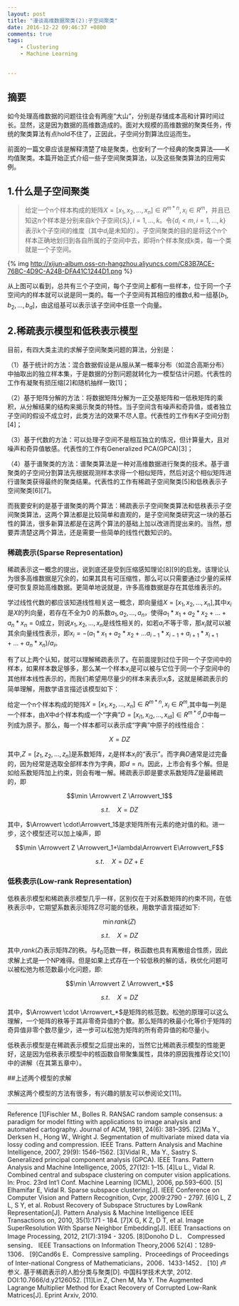 ```yaml
---
layout: post
title: "漫谈高维数据聚类(2):子空间聚类"
date: 2016-12-22 09:46:37 +0800
comments: true
tags:
    - Clustering
    - Machine Learning

    
---
```

## 摘要

如今处理高维数据的问题往往会有两座“大山”，分别是存储成本高和计算时间过长。显然，这是因为数据的高维数造成的。面对大规模的高维数据的聚类任务，传统的聚类算法有点hold不住了，正因此，子空间分割算法应运而生。

前面的一篇文章应该是解释清楚了啥是聚类，也安利了一个经典的聚类算法——K均值聚类。本篇开始正式介绍一些子空间聚类算法，以及这些聚类算法的应用实例。

<!--more-->

## 1.什么是子空间聚类
> 给定一个n个样本构成的矩阵$X=[x_1, x_2, ..., x_n]\in R^{m*n},x_i \in  R^m$，并且已知这n个样本是分别来自k个子空间$\{S_i\},i=1, ..., k$。令$\{d_i<m,i=1,...,k\}$表示k个子空间的维度（其中$d_i$是未知的）。子空间聚类的目的是将这个n个样本正确地划归到各自所属的子空间中去，即将n个样本聚成k类，每一个类就是一个子空间。

{% img http://xijun-album.oss-cn-hangzhou.aliyuncs.com/C83B7ACE-76BC-4D9C-A24B-DFA41C1244D1.png %}

从上图可以看到，总共有三个子空间，每个子空间上都有一些样本，位于同一个子空间内的样本就可以说是同一类的。每一个子空间有其相应的维数d,和一组基$[b_1,b_2,…,b_d]$，由这组基可以表示该子空间中任意一个向量。

## 2.稀疏表示模型和低秩表示模型
目前，有四大类主流的求解子空间聚类问题的算法，分别是：

（1）基于统计的方法：混合数据假设是从服从某一概率分布（如混合高斯分布）中抽取出的独立样本集，于是数据的分割问题就转化为一模型估计问题。代表性的工作有凝聚有损压缩[2]和随机抽样一致[1]；

（2）基于矩阵分解的方法：将数据矩阵分解为一正交基矩阵和一低秩矩阵的乘积，从分解结果的结构来揭示聚类的特性。当子空间含有噪声和奇异值，或者独立子空间的假设不成立时，此类方法的效果不尽人意。代表性的工作有K子空间分割[4]；

（3）基于代数的方法：可以处理子空间不是相互独立的情况，但计算量大，且对噪声和奇异值敏感。代表性的工作有Generalized PCA(GPCA)[3]；

（4）基于谱聚类的方法：谱聚类算法是一种对高维数据进行聚类的技术。基于谱聚类的子空间分割算法先根据观测样本求得一个相似矩阵，然后对这个相似矩阵进行谱聚类获得最终的聚类结果。代表性的工作有稀疏子空间聚类[5]和低秩表示子空间聚类[6][7]。

而我要安利的是基于谱聚类的两个算法：稀疏表示子空间聚类算法和低秩表示子空间聚类算法，这两个算法都是比较简单和直观的，是子空间聚类研究这一块的基石性的算法，很多新算法都是在这两个算法的基础上加以改进而提出来的。当然，想要弄清楚这两个算法，还是需要一些简单的线性代数知识的。

### 稀疏表示(Sparse Representation)

稀疏表示这一概念的提出，说到底还是受到压缩感知理论[8][9]的启发。该理论认为很多高维数据是冗余的，如果其具有可压缩性，那么可以只需要通过少量的采样便可恢复原始高维数据。更简单地说就是，许多高维数据是存在其低维表示的。

学过线性代数的都应该知道线性相关这一概念，即向量组$X=[x_1,x_2,…,x_n]$,其中$x_i$是$X$的列向量，若存在不全为0 的系数$a_1,a_2,…,a_n$，使得$a_1*x_1+a_2*x_2+…+a_n*x_n=0$成立，则说$x_1,x_2,…,x_n$是线性相关的，如若$a_i$不等于零，那$x_i$就可以被其余向量线性表示，即$x_i=-(a_1*x_1+a_2*x_2+…a_{i-1}*x_{i-1}+a_{i+1}*x_{i+1}+…+a_n*x_n)/a_i$。

有了以上两个认知，就可以理解稀疏表示了。在前面提到过位于同一个子空间中的样本，如果样本数足够多，那么某一个样本$x_i$是可以被与它位于同一个子空间中的其他样本线性表示的，而我们希望用尽量少的样本来表示$x_i$$，这就是稀疏表示的简单理解，用数学语言描述该模型如下：

给定一个n个样本构成的矩阵$X=[x_1,x_2,...,x_n]\in R^{m*n},x_i\in R^m$,其中每一列是一个样本，由$X$中d个样本构成一个“字典”$D=[x_{i1},x_{i2},...,x_{id}]\in R^{m*d}$,$D$中每一列成为原子。那么，每一个样本都可以表示成“字典”中原子的线性组合：

$$X=DZ$$

其中,$Z=[z_1,z_2,...,z_n]$是系数矩阵，$z_i$是样本$x_i$的“表示”。而字典$D$通常是过完备的，因为经常是选取全部样本作为字典，即$d=n$。因此，上市会有多个解。但是如给系数矩阵加上约束，则会有唯一解。稀疏表示即是要求系数矩阵$Z$是最稀疏的，即

$$\min \Arrowvert Z \Arrowvert_1$$

$$s.t.\quad X=DZ$$

其中，$\Arrowvert \cdot\Arrowvert_1$是求矩阵所有元素的绝对值的和。进一步，这个模型还可以加上噪声，即

$$\min \Arrowvert Z \Arrowvert_1+\lambda\Arrowvert E\Arrowvert_F$$

$$s.t.\quad X=DZ+E$$

### 低秩表示(Low-rank Representation)

低秩表示模型和稀疏表示模型几乎一样，区别仅在于对系数矩阵的约束不同，在低秩表示中，它期望系数表示矩阵Z尽可能的低秩，用数学语言描述如下:

$$ \min rank(Z)$$

$$s.t.\quad X=DZ$$

其中,$rank(Z)$表示矩阵$Z$的秩。与$\ell _0$范数一样，秩函数也具有离散组合性质，因此求解上式是一个NP难得。但是如果上式存在一个较低秩的解的话，秩优化问题可以被松弛为核范数最小化问题，即:

$$\min \Arrowvert Z \Arrowvert_*$$

$$s.t.\quad X=DZ$$

其中，$\Arrowvert \cdot \Arrowvert_*$是矩阵的核范数。松弛的原理可以这么理解，一个矩阵的秩等于其非零奇异值的个数。那么矩阵的秩最小化等价于矩阵的奇异值非零个数尽量少，进一步可以松弛为矩阵的所有奇异值的和尽量小。

低秩表示模型是在稀疏表示模型之后提出来的，当然它比稀疏表示模型的性能更好，这是因为低秩表示模型中的核函数自带聚集属性，具体的原因我推荐论文[10]中的讲解（在其第五章中）。

##上述两个模型的求解

求解这两个模型的方法有很多，有兴趣的朋友可以参阅论文[11]。


---
Reference
[1]Fischler M., Bolles R. RANSAC random sample consensus: a paradigm for model fitting with applications to image analysis and automated cartography. Journal of ACM, 1981, 24(6): 381–395.
[2]Ma Y., Derksen H., Hong W., Wright J. Segmentation of multivariate mixed data via lossy coding and compression. IEEE Trans. Pattern Analysis and Machine Intelligence, 2007, 29(9): 1546–1562.
[3]Vidal R., Ma Y., Sastry S. Generalized principal component analysis (GPCA). IEEE Trans. Pattern Analysis and Machine Intelligence, 2005, 27(12): 1–15.
[4]Lu L., Vidal R. Combined central and subspace clustering on computer vision applications. In: Proc. 23rd Int’l Conf. Machine Learning (ICML), 2006, pp.593–600.
[5] Elhamifar E, Vidal R. Sparse subspace clustering[J]. IEEE Conference on Computer Vision and Pattern Recognition, Cvpr, 2009:2790 - 2797.
[6]G L, Z L, S Y, et al. Robust Recovery of Subspace Structures by LowRank Representation[J]. Pattern Analysis & Machine Intelligence IEEE Transactions on, 2010, 35(1):171 - 184.
[7]X G, K Z, D T, et al. Image SuperResolution With Sparse Neighbor Embedding[J]. IEEE Transactions on Image Processing, 2012, 21(7):3194 - 3205.
[8]Donoho D L． Compressed sensing． IEEE Transactions on Information Theory,2006 52(4)：1289-1306．
[9]Cand6s E．Compressive sampling．Proceedings of Proceedings of Inter-national Congress of Mathematicians，2006．1433-1452．
[10] 卢参义. 基于稀疏表示的人脸分类与聚类[D]. 中国科学技术大学, 2012. DOI:10.7666/d.y2126052.
[11]Lin Z, Chen M, Ma Y. The Augmented Lagrange Multiplier Method for Exact Recovery of Corrupted Low-Rank Matrices[J]. Eprint Arxiv, 2010.
